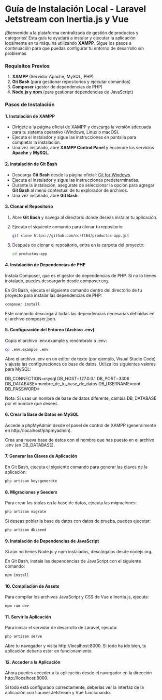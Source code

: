 # Guía de Instalación Local - Laravel Jetstream con Inertia.js y Vue

¡Bienvenido a la plataforma centralizada de gestión de productos y categorías! Esta guía te ayudará a instalar y ejecutar la aplicación localmente en tu máquina utilizando **XAMPP**. Sigue los pasos a continuación para que puedas configurar tu entorno de desarrollo sin problemas.

### Requisitos Previos

1. **XAMPP** (Servidor Apache, MySQL, PHP)
2. **Git Bash** (para gestionar repositorios y ejecutar comandos)
3. **Composer** (gestor de dependencias de PHP)
4. **Node.js y npm** (para gestionar dependencias de JavaScript)

### Pasos de Instalación

#### 1. Instalación de XAMPP

- Dirígete a la página oficial de [XAMPP](https://www.apachefriends.org/es/index.html) y descarga la versión adecuada para tu sistema operativo (Windows, Linux o macOS).
- Ejecuta el instalador y sigue las instrucciones en pantalla para completar la instalación.
- Una vez instalado, abre **XAMPP Control Panel** y enciende los servicios **Apache** y **MySQL**.

#### 2. Instalación de Git Bash

- Descarga **Git Bash** desde la página oficial: [Git for Windows](https://git-scm.com/download/win).
- Ejecuta el instalador y sigue las instrucciones predeterminadas.
- Durante la instalación, asegúrate de seleccionar la opción para agregar **Git Bash** al menú contextual de tu explorador de archivos.
- Una vez instalado, abre **Git Bash**.

#### 3. Clonar el Repositorio

1. Abre **Git Bash** y navega al directorio donde deseas instalar tu aplicación.
2. Ejecuta el siguiente comando para clonar tu repositorio:
   ```bash
   git clone https://github.com/ccrft64/productos-app.git
   ```

3. Después de clonar el repositorio, entra en la carpeta del proyecto:

   ```bash
   cd productos-app
   ```

#### 4. Instalación de Dependencias de PHP
   Instala Composer, que es el gestor de dependencias de PHP. Si no lo tienes instalado, puedes descargarlo desde composer.org.

   En Git Bash, ejecuta el siguiente comando dentro del directorio de tu proyecto para instalar las dependencias de PHP:

   ```bash
   composer install
   ```

   Este comando descargará todas las dependencias necesarias definidas en el archivo composer.json.

#### 5. Configuración del Entorno (Archivo .env)
   Copia el archivo .env.example y renómbralo a .env:

   ```bash
   cp .env.example .env
   ```

   Abre el archivo .env en un editor de texto (por ejemplo, Visual Studio Code) y ajusta las configuraciones de base de datos. Utiliza los siguientes valores para MySQL:

   DB_CONNECTION=mysql
   DB_HOST=127.0.0.1
   DB_PORT=3306
   DB_DATABASE=nombre_de_tu_base_de_datos
   DB_USERNAME=root
   DB_PASSWORD=

   Nota: Si usas un nombre de base de datos diferente, cambia DB_DATABASE por el nombre que desees.

#### 6. Crear la Base de Datos en MySQL
   Accede a phpMyAdmin desde el panel de control de XAMPP (generalmente en http://localhost/phpmyadmin).

   Crea una nueva base de datos con el nombre que has puesto en el archivo .env (en DB_DATABASE).

#### 7. Generar las Claves de Aplicación
   En Git Bash, ejecuta el siguiente comando para generar las claves de la aplicación:

   ```bash
   php artisan key:generate
   ```

#### 8. Migraciones y Seeders
   Para crear las tablas en la base de datos, ejecuta las migraciones:

   ```bash
   php artisan migrate
   ```

   Si deseas poblar la base de datos con datos de prueba, puedes ejecutar:

   ```bash
   php artisan db:seed
   ```

#### 9. Instalación de Dependencias de JavaScript
   Si aún no tienes Node.js y npm instalados, descárgalos desde nodejs.org.

   En Git Bash, instala las dependencias de JavaScript con el siguiente comando:

   ```bash
   npm install
   ```

#### 10. Compilación de Assets
   Para compilar los archivos JavaScript y CSS de Vue e Inertia.js, ejecuta:

   ```bash
   npm run dev
   ```
#### 11. Servir la Aplicación
   Para iniciar el servidor de desarrollo de Laravel, ejecuta:

   ```bash
   php artisan serve
   ```

   Abre tu navegador y visita http://localhost:8000. Si todo ha ido bien, tu aplicación debería estar en funcionamiento.

#### 12. Acceder a la Aplicación
   Ahora puedes acceder a tu aplicación desde el navegador en la dirección http://localhost:8000.

   Si todo está configurado correctamente, deberías ver la interfaz de la aplicación con Laravel Jetstream y Vue funcionando.
